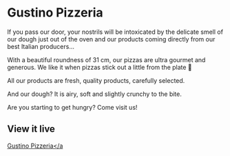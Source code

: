 # Gustino Pizzeria

If you pass our door, your nostrils will be intoxicated by the delicate smell of our dough just out of the oven and our products coming directly from our best Italian producers...

With a beautiful roundness of 31 cm, our pizzas are ultra gourmet and generous. We like it when pizzas stick out a little from the plate 🤤

All our products are fresh, quality products, carefully selected.

And our dough? It is airy, soft and slightly crunchy to the bite.

Are you starting to get hungry? Come visit us!

## View it live

<a href="https://brilliant-hamster-b3df75.netlify.app/code/index.html">Gustino Pizzeria</a
